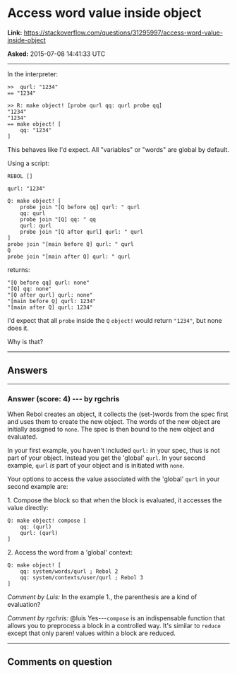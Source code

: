 # Access word value inside object

**Link:**
<https://stackoverflow.com/questions/31295997/access-word-value-inside-object>

**Asked:** 2015-07-08 14:41:33 UTC

------------------------------------------------------------------------

In the interpreter:

    >>  qurl: "1234"
    == "1234"

    >> R: make object! [probe qurl qq: qurl probe qq]
    "1234"
    "1234"
    == make object! [
        qq: "1234"
    ]

This behaves like I\'d expect. All \"variables\" or \"words\" are global
by default.

Using a script:

    REBOL []

    qurl: "1234"

    Q: make object! [
        probe join "[Q before qq] qurl: " qurl
        qq: qurl
        probe join "[Q] qq: " qq
        qurl: qurl
        probe join "[Q after qurl] qurl: " qurl
    ]
    probe join "[main before Q] qurl: " qurl
    Q
    probe join "[main after Q] qurl: " qurl

returns:

    "[Q before qq] qurl: none"
    "[Q] qq: none"
    "[Q after qurl] qurl: none"
    "[main before Q] qurl: 1234"
    "[main after Q] qurl: 1234"

I\'d expect that all `probe` inside the `Q` `object!` would return
`"1234"`, but none does it.

Why is that?

------------------------------------------------------------------------

## Answers

------------------------------------------------------------------------

### Answer (score: 4) --- by rgchris

When Rebol creates an object, it collects the (set-)words from the spec
first and uses them to create the new object. The words of the new
object are initially assigned to `none`. The spec is then bound to the
new object and evaluated.

In your first example, you haven\'t included `qurl:` in your spec, thus
is not part of your object. Instead you get the \'global\' `qurl`. In
your second example, `qurl` *is* part of your object and is initiated
with `none`.

Your options to access the value associated with the \'global\' `qurl`
in your second example are:

1\. Compose the block so that when the block is evaluated, it accesses
the value directly:

    Q: make object! compose [
        qq: (qurl)
        qurl: (qurl)
    ]

2\. Access the word from a \'global\' context:

    Q: make object! [
        qq: system/words/qurl ; Rebol 2
        qq: system/contexts/user/qurl ; Rebol 3
    ]

*Comment by Luis:* In the example 1., the parenthesis are a kind of
evaluation?

*Comment by rgchris:* \@luis Yes---`compose` is an indispensable
function that allows you to preprocess a block in a controlled way.
It\'s similar to `reduce` except that only paren! values within a block
are reduced.

------------------------------------------------------------------------

## Comments on question

